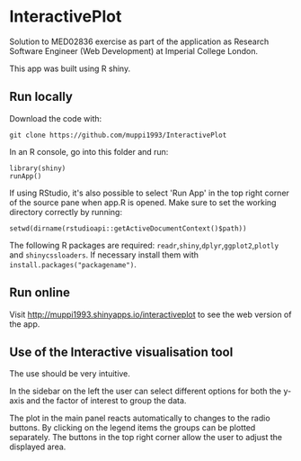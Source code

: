# InteractivePlot
Solution to MED02836 exercise as part of the application as Research Software Engineer (Web Development) at Imperial College London.

This app was built using R shiny.

## Run locally
Download the code with:
```
git clone https://github.com/muppi1993/InteractivePlot
```
In an R console, go into this folder and run:
```
library(shiny)
runApp()
```

If using RStudio, it's also possible to select 'Run App' in the top right corner of the source pane when app.R is opened.
Make sure to set the working directory correctly by running:

```
setwd(dirname(rstudioapi::getActiveDocumentContext()$path))
```
The following R packages are required: `readr`,`shiny`,`dplyr`,`ggplot2`,`plotly` and `shinycssloaders`. If necessary install them with `install.packages("packagename")`.

## Run online
Visit http://muppi1993.shinyapps.io/interactiveplot to see the web version of the app.

## Use of the Interactive visualisation tool
The use should be very intuitive. 

In the sidebar on the left the user can select different options for both the y-axis and the factor of interest to group the data. 

The plot in the main panel reacts automatically to changes to the radio buttons. By clicking on the legend items the groups can be plotted separately. The buttons in the top right corner allow the user to adjust the displayed area.
